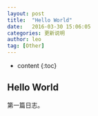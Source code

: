 ```yaml
---
layout: post
title:  "Hello World"
date:   2016-03-30 15:06:05
categories: 更新说明
author: leo
tag: [Other]
---
```


* content
{:toc}


## Hello World

第一篇日志。
